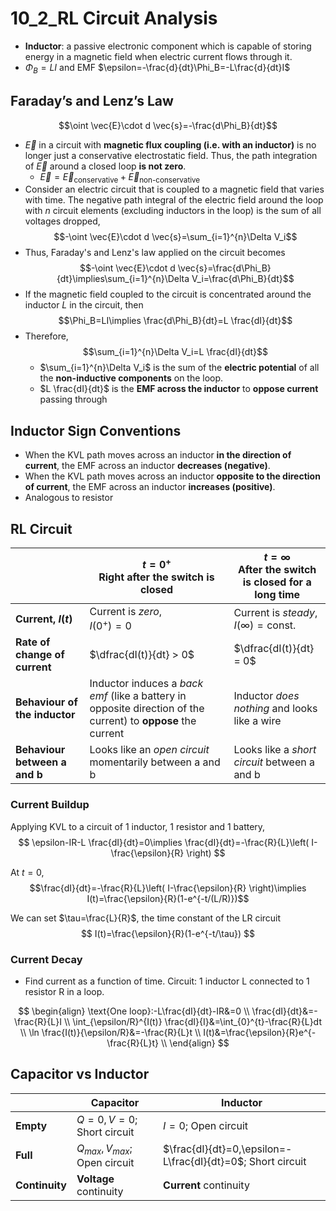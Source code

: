 # 10_2_RL Circuit Analysis

- **Inductor**: a passive electronic component which is capable of storing energy in a magnetic field when electric current flows through it.
- $\Phi_B=LI$ and EMF $\epsilon=-\frac{d}{dt}\Phi_B=-L\frac{d}{dt}I$

## Faraday’s and Lenz’s Law

$$\oint \vec{E}\cdot d \vec{s}=-\frac{d\Phi_B}{dt}$$

- $\vec{E}$ in a circuit with **magnetic flux coupling (i.e. with an inductor)** is no longer just a conservative electrostatic field. Thus, the path integration of $\vec{E}$ around a closed loop **is not zero**.
    - $\vec{E}=\vec{E}_{\text{conservative}}+\vec{E}_{\text{non-conservative}}$
- Consider an electric circuit that is coupled to a magnetic field that varies with time. The negative path integral of the electric field around the loop with $n$ circuit elements (excluding inductors in the loop) is the sum of all voltages dropped,
$$-\oint \vec{E}\cdot d \vec{s}=\sum_{i=1}^{n}\Delta V_i$$
- Thus, Faraday's and Lenz's law applied on the circuit becomes
$$-\oint \vec{E}\cdot d \vec{s}=\frac{d\Phi_B}{dt}\implies\sum_{i=1}^{n}\Delta V_i=\frac{d\Phi_B}{dt}$$
- If the magnetic field coupled to the circuit is concentrated around the inductor $L$ in the circuit, then
$$\Phi_B=LI\implies \frac{d\Phi_B}{dt}=L \frac{dI}{dt}$$
- Therefore,
$$\sum_{i=1}^{n}\Delta V_i=L \frac{dI}{dt}$$
    - $\sum_{i=1}^{n}\Delta V_i$ is the sum of the **electric potential** of all the **non-inductive components** on the loop.
    - $L \frac{dI}{dt}$ is the **EMF across the inductor** to **oppose current** passing through

## Inductor Sign Conventions

- When the KVL path moves across an inductor **in the direction of current**, the EMF across an inductor **decreases (negative)**.
- When the KVL path moves across an inductor **opposite to the direction of current**, the EMF across an inductor **increases (positive)**.
- Analogous to resistor

## RL Circuit

|                               | **$t = 0^+$**<br>Right after the switch is closed                                                             | **$t = \infty$**<br>After the switch is closed for a long time |
| ----------------------------- | ------------------------------------------------------------------------------------------------------------- | -------------------------------------------------------------- |
| **Current, $I(t)$**           | Current is *zero*,<br>$I(0^+) = 0$                                                                            | Current is *steady*,<br>$I(\infty) = \text{const.}$            |
| **Rate of change of current** | $\dfrac{dI(t)}{dt} > 0$                                                                                       | $\dfrac{dI(t)}{dt} = 0$                                        |
| **Behaviour of the inductor** | Inductor induces a *back emf* (like a battery in opposite direction of the current) to **oppose** the current | Inductor *does nothing* and looks like a wire                  |
| **Behaviour between a and b** | Looks like an *open circuit* momentarily between a and b                                                      | Looks like a *short circuit* between a and b                   |

### Current Buildup

Applying KVL to a circuit of 1 inductor, 1 resistor and 1 battery,
$$ \epsilon-IR-L \frac{dI}{dt}=0\implies \frac{dI}{dt}=-\frac{R}{L}\left( I-\frac{\epsilon}{R} \right) $$

At $t=0$,
$$\frac{dI}{dt}=-\frac{R}{L}\left( I-\frac{\epsilon}{R} \right)\implies I(t)=\frac{\epsilon}{R}(1-e^{-t/(L/R)})$$

We can set $\tau=\frac{L}{R}$, the time constant of the LR circuit
$$ I(t)=\frac{\epsilon}{R}(1-e^{-t/\tau}) $$

### Current Decay

- Find current as a function of time. Circuit: 1 inductor L connected to 1 resistor R in a loop.

$$
\begin{align}
\text{One loop}:-L\frac{dI}{dt}-IR&=0 \\
\frac{dI}{dt}&=-\frac{R}{L}I \\
\int_{\epsilon/R}^{I(t)} \frac{dI}{I}&=\int_{0}^{t}-\frac{R}{L}dt \\
\ln \frac{I(t)}{\epsilon/R}&=-\frac{R}{L}t \\
I(t)&=\frac{\epsilon}{R}e^{-\frac{R}{L}t} \\
\end{align}
$$

## Capacitor vs Inductor

|                | Capacitor                        | Inductor                                                    |
| -------------- | -------------------------------- | ----------------------------------------------------------- |
| **Empty**      | $Q=0, V=0$; Short circuit        | $I=0$; Open circuit                                         |
| **Full**       | $Q_{max}, V_{max}$; Open circuit | $\frac{dI}{dt}=0,\epsilon=-L\frac{dI}{dt}=0$; Short circuit |
| **Continuity** | **Voltage** continuity           | **Current** continuity                                      |
